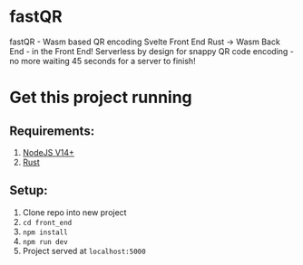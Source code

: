# fastQR
fastQR - Wasm based QR encoding
Svelte Front End
Rust -> Wasm Back End - in the Front End!
Serverless by design for snappy QR code encoding -
no more waiting 45 seconds for a server to finish!

# Get this project running
## Requirements:
1. [NodeJS V14+](https://nodejs.org/en/download/)
2. [Rust](https://www.rust-lang.org/tools/install)
## Setup:
1. Clone repo into new project
2. `cd front_end`
3. `npm install`
4. `npm run dev`
5. Project served at `localhost:5000`
